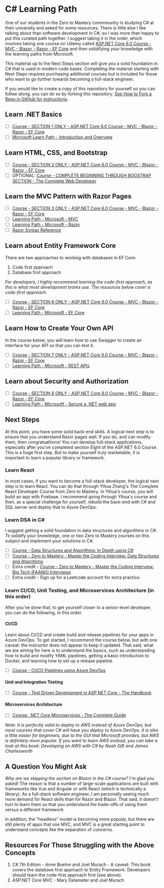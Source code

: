# C# Learning Path
One of our students in the Zero to Mastery commmunity is studying C# at their university and asked for some resources. There is little else I like talking about than software development in C#, so I was more than happy to put this curated path together. I suggest taking it in the order, which involves taking one course on Udemy called [ASP.NET Core 6.0 Course - MVC - Blazor - Razor - EF Core](https://www.udemy.com/course/aspnet-6-course/) and then solidifying your knowledge with the learning paths from Microsoft.

This material up to the Next Steps section will give you a solid foundation in C# that is used in modern code bases. Completing the material starting with Next Steps requires purchasing additional courses but is included for those who want to go further towards becoming a full-stack engineer.

If you would like to create a copy of this repository for yourself so you can follow along, you can do so by forking this repository. [See How to Fork a Repo in GitHub for instructions](https://www.freecodecamp.org/news/how-to-fork-a-github-repository/).

## Learn .NET Basics
- [ ] [Course - SECTION 1 ONLY - ASP.NET Core 6.0 Course - MVC - Blazor - Razor - EF Core](https://www.udemy.com/course/aspnet-6-course/)
- [ ] [Microsoft Learn Path - Introduction and Overview](https://learn.microsoft.com/en-us/dotnet/core/introduction)

## Learn HTML, CSS, and Bootstrap
- [ ] [Course - SECTION 2 ONLY - ASP.NET Core 6.0 Course - MVC - Blazor - Razor - EF Core](https://www.udemy.com/course/aspnet-6-course/)
- [ ] OPTIONAL: [Course - COMPLETE BEGINNING THROUGH BOOSTRAP SECTION - The Complete Web Developer](https://www.udemy.com/course/the-complete-web-developer-zero-to-mastery/)

## Learn the MVC Pattern with Razor Pages
- [ ] [Course - SECTION 3 ONLY - ASP.NET Core 6.0 Course - MVC - Blazor - Razor - EF Core](https://www.udemy.com/course/aspnet-6-course/)
- [ ] [Learning Path - Microsoft - MVC](https://learn.microsoft.com/en-us/aspnet/core/tutorials/first-mvc-app/start-mvc?view=aspnetcore-6.0&tabs=visual-studio)
- [ ] [Learning Path - Microsoft - Razor](https://learn.microsoft.com/en-us/aspnet/core/tutorials/razor-pages/?view=aspnetcore-6.0)
- [ ] [Razor Syntax Reference](https://learn.microsoft.com/en-us/aspnet/core/mvc/views/razor?view=aspnetcore-6.0)

## Learn about Entity Framework Core
There are two approaches to working with databases in EF Core:
1. Code first approach
2. Database first approach

*For developers, I highly recommend learning the code-first approach, as this is what most development teams use. The resources below cover a code-first approach.*

- [ ] [Course - SECTION 6 ONLY - ASP.NET Core 6.0 Course - MVC - Blazor - Razor - EF Core](https://www.udemy.com/course/aspnet-6-course/)
- [ ] [Learning Path - Microsoft - EF Core](https://learn.microsoft.com/en-us/training/modules/persist-data-ef-core/)

## Learn How to Create Your Own API
In the course below, you will learn how to use Swagger to create an interface for your API so that you can test it.

- [ ] [Course - SECTION 7 ONLY - ASP.NET Core 6.0 Course - MVC - Blazor - Razor - EF Core](https://www.udemy.com/course/aspnet-6-course/)
- [ ] [Learning Path - Microsoft - REST APIs](https://learn.microsoft.com/en-us/training/modules/build-web-api-aspnet-core/)

## Learn about Security and Authorization

- [ ] [Course - SECTION 8 ONLY - ASP.NET Core 6.0 Course - MVC - Blazor - Razor - EF Core](https://www.udemy.com/course/aspnet-6-course/)
- [ ] [Learning Path - Microsoft - Secure a .NET web app](https://learn.microsoft.com/en-us/training/modules/secure-aspnet-core-identity/)

## Next Steps
At this point, you have some solid back-end skills. A logical next step is to ensure that you understand Razor pages well. If you do, and can modify them, then congratualtions! You can develop full-stack applications, especially after you've completed section Eight of the ASP.NET 6.0 Course. This is a huge first step. But to make yourself truly marketable, it is important to learn a popular library or framework.

### Learn React
In most cases, if you want to become a full-stack developer, the logical next step is to learn React. You can do that through Yihua Zhang's The Complete React Developer Course from Zero to Mastery. In Yihua's course, you will build an app with Firebase. I recommend going through Yihua's course and then, as a special challenge for yourself, rebuild the back-end with C# and SQL server and deploy that to Azure DevOps.

### Learn DSA in C#
I suggest getting a solid foundation in data structures and algorithms in C#. To solidify your knowledge, one or two Zero to Mastery courses on this subject and implement your solutions in C#.

- [ ] [Course - Data Structures and Algorithms: In Depth using C#](https://www.udemy.com/course/data-structures-and-algorithms-in-depth-using-c-sharp/?src=sac&kw=c%23+data+str)
- [ ] [Course - Zero to Mastery - Master the Coding Interview: Data Structures and Algorithms](https://www.udemy.com/course/master-the-coding-interview-data-structures-algorithms/)
- [ ] Extra credit - [Course - Zero to Mastery - Master the Coding Interview: Big Tech (FAANG) Interviews](https://www.udemy.com/course/master-the-coding-interview-big-tech-faang-interviews/)
- [ ] Extra credit - Sign up for a Leetcode account for extra practice.

### Learn CI/CD, Unit Testing, and Microservices Architecture (in this order)
After you've done that, to get yourself closer to a senior-level developer, you can do the following, in this order.

#### CI/CD
Learn about CI/CD and create build and release pipelines for your apps in Azure DevOps. To get started, I recommend the course below, but with one caveat: the instructor does not appear to keep it updated. That said, what we are aiming for here is to understand the basics, such as understanding how to build and modify YAML pipelines, getting a basic introduction to Docker, and learning how to set up a release pipeline.
- [ ] [Course - CI/CD Pipelines using Azure DevOps](https://www.udemy.com/course/cicd-pipelines-using-azure-devops/)

#### Unit and Integration Testing
- [ ] [Course - Test Driven Development in ASP.NET Core - The Handbook](https://www.udemy.com/course/test-driven-development-in-net-core-the-handbook/)

#### Microservices Architecture
- [ ] [Course: .NET Core Microservices - The Complete Guide](https://www.udemy.com/course/net-core-microservices-the-complete-guide-net-6-mvc/)

*Note: It is perfectly valid to deploy to AWS instead of Azure DevOps, but most courses that cover C# will have you deploy to Azure DevOps. It is also a little easier for beginners, due to the GUI that Microsoft provides, but AWS is definitely more popular. If you want to learn AWS instead, you can take a look at this book: Developing on AWS with C# by Noah Gift and James Charlesworth*

## A Question You Might Ask
*Why are we skipping the section on Blazor in the C# course?* I'm glad you asked! The reason is that a number of large-scale applications are built with frameworks like Vue and Angular or with React (which is technically a library). As a full-stack software engineer, I am personally seeing much more demand for React skills than for Razor and Blazor. That said, it doesn't hurt to learn them so that you understand the trade-offs of using them versus a different framework.

In addition, the "headless" model is becoming more popular, but there are still plenty of apps that use MVC, and MVC is a great starting point to understand concepts like the separation of concerns.

## Resources For Those Struggling with the Above Concepts
1. C# 7th Edition - Anne Boehm and Joel Murach - A caveat: This book covers the database first approach to Entity Framework. Developers should learn the code-first approach first (see above).
2. ASP.NET Core MVC - Mary Delamater and Joel Murach
